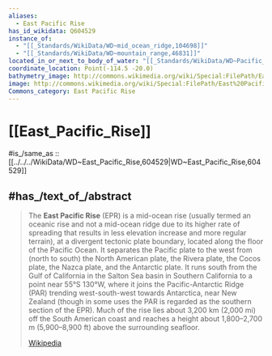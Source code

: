 ```yaml
---
aliases:
  - East Pacific Rise
has_id_wikidata: Q604529
instance_of:
  - "[[_Standards/WikiData/WD~mid_ocean_ridge,104698]]"
  - "[[_Standards/WikiData/WD~mountain_range,46831]]"
located_in_or_next_to_body_of_water: "[[_Standards/WikiData/WD~Pacific_Ocean,98]]"
coordinate_location: Point(-114.5 -20.0)
bathymetry_image: http://commons.wikimedia.org/wiki/Special:FilePath/East%20Pacific%20Rise.jpg
image: http://commons.wikimedia.org/wiki/Special:FilePath/East%20Pacific%20Rise.jpg
Commons_category: East Pacific Rise
---
```


# [[East_Pacific_Rise]]

#is_/same_as :: [[../../../WikiData/WD~East_Pacific_Rise,604529|WD~East_Pacific_Rise,604529]]

## #has_/text_of_/abstract 

> The **East Pacific Rise** (EPR) is a mid-ocean rise (usually termed an oceanic rise and not a mid-ocean ridge due to its higher rate of spreading that results in less elevation increase and more regular terrain), at a divergent tectonic plate boundary, located along the floor of the Pacific Ocean. It separates the Pacific plate to the west from (north to south) the North American plate, the Rivera plate, the Cocos plate, the Nazca plate, and the Antarctic plate. It runs south from the Gulf of California in the Salton Sea basin in Southern California to a point near 55°S 130°W, where it joins the Pacific-Antarctic Ridge (PAR) trending west-south-west towards Antarctica, near New Zealand (though in some uses the PAR is regarded as the southern section of the EPR). Much of the rise lies about 3,200 km (2,000 mi) off the South American coast and reaches a height about 1,800–2,700 m (5,900–8,900 ft) above the surrounding seafloor.
>
> [Wikipedia](https://en.wikipedia.org/wiki/East%20Pacific%20Rise)